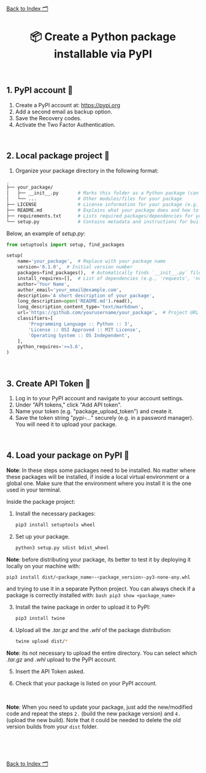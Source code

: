 [Back to Index 🗂️](./README.md)

<center><h1>📦 Create a Python package installable via PyPI</h1></center>

<br>

## 1. PyPI account 👤
1. Create a PyPI account at: https://pypi.org
2. Add a second email as backup option.
3. Save the Recovery codes.
4. Activate the Two Factor Authentication.

<br>

## 2. Local package project 📂
1. Organize your package directory in the following format:
```bash
.
├── your_package/
│   ├── __init__.py       # Marks this folder as a Python package (can be empty or contain init code)
│   └── ...               # Other modules/files for your package
├── LICENSE               # License information for your package (e.g. MIT, Apache, etc.)
├── README.md             # Explains what your package does and how to use it
├── requirements.txt      # Lists required packages/dependencies for your project
└── setup.py              # Contains metadata and instructions for building/installing your package
```

Below, an example of *setup.py*:
```python
from setuptools import setup, find_packages

setup(
    name='your_package',  # Replace with your package name
    version='0.1.0',  # Initial version number
    packages=find_packages(),  # Automatically finds `__init__.py` files and adds them to the package
    install_requires=[],  # List of dependencies (e.g., 'requests', 'numpy')
    author='Your Name',
    author_email='your_email@example.com',
    description='A short description of your package',
    long_description=open('README.md').read(),
    long_description_content_type='text/markdown',
    url='https://github.com/yourusername/your_package',  # Project URL (GitHub, GitLab, etc.)
    classifiers=[
        'Programming Language :: Python :: 3',
        'License :: OSI Approved :: MIT License',
        'Operating System :: OS Independent',
    ],
    python_requires='>=3.6',
)
```

<br>

## 3. Create API Token 🔑
1. Log in to your PyPI account and navigate to your account settings.
2. Under "API tokens," click "Add API token".
3. Name your token (e.g. "package_upload_token") and create it.
4. Save the token string "*pypi-...*" securely (e.g. in a password manager). You will need it to upload your package.

<br>

## 4. Load your package on PyPI 🔋

**Note**: In these steps some packages need to be installed. No matter where these packages will be installed, if inside a local virtual environment or a global one. Make sure that the environment where you install it is the one used in your terminal.

Inside the package project:

1. Install the necessary packages:
    ```bash
    pip3 install setuptools wheel
    ```

2. Set up your package.
    ```bash
    python3 setup.py sdist bdist_wheel
    ```

**Note**: before distributing your package, its better to test it by deploying it locally on your machine with:
```bash
pip3 install dist/<package_name>-<package_version>-py3-none-any.whl
```
and trying to use it in a separate Python project. You can always check if a package is correctly installed with:
    ```bash
    pip3 show <package_name>
    ```

3. Install the twine package in order to upload it to PyPI:
    ```bash
    pip3 install twine
    ```

4. Upload all the *.tar.gz* and the *.whl* of the package distribution:
    ```bash
    twine upload dist/*
    ```
 **Note**: its not necessary to upload the entire directory. You can select which *.tar.gz* and *.whl* upload to the PyPI account.

5. Insert the API Token asked.

6. Check that your package is listed on your PyPI account.

<br>

**Note**: When you need to update your package, just add the new/modified code and repeat the steps `2.` (build the new package version) and `4.` (upload the new build). Note that it could be needed to delete the old version builds from your `dist` folder.

<br>
<br>
<br>

[Back to Index 🗂️](./README.md)